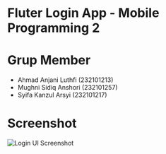 # Fluter Login App - Mobile Programming 2

# Grup Member
  - Ahmad Anjani Luthfi  (232101213)
  - Mughni Sidiq Anshori (232101257)
  - Syifa Kanzul Arsyi   (232101217)
    
# Screenshot
  ![Login UI Screenshot](screenshots/login_screen.png)
